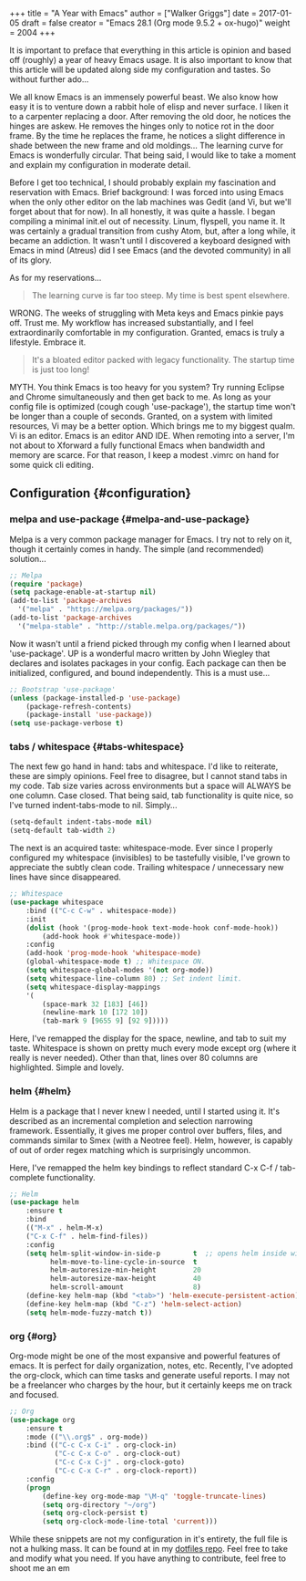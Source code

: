 +++
title = "A Year with Emacs"
author = ["Walker Griggs"]
date = 2017-01-05
draft = false
creator = "Emacs 28.1 (Org mode 9.5.2 + ox-hugo)"
weight = 2004
+++

<span class="underline">It is important to preface that everything in this article is opinion and based off (roughly) a year of heavy Emacs usage. It is also important to know that this article will be updated along side my configuration and tastes. So without further ado...</span>

We all know Emacs is an immensely powerful beast. We also know how easy it is to venture down a rabbit hole of elisp and never surface. I liken it to a carpenter replacing a door. After removing the old door, he notices the hinges are askew. He removes the hinges only to notice rot in the door frame. By the time he replaces the frame, he notices a slight difference in shade between the new frame and old moldings... The learning curve for Emacs is wonderfully circular. That being said, I would like to take a moment and explain my configuration in moderate detail.

Before I get too technical, I should probably explain my fascination and reservation with Emacs. Brief background: I was forced into using Emacs when the only other editor on the lab machines was Gedit (and Vi, but we'll forget about that for now). In all honestly, it was quite a hassle. I began compiling a minimal init.el out of necessity. Linum, flyspell, you name it. It was certainly a gradual transition from cushy Atom, but, after a long while, it became an addiction. It wasn't until I discovered a keyboard designed with Emacs in mind (Atreus) did I see Emacs (and the devoted community) in all of its glory.

As for my reservations...

> The learning curve is far too steep. My time is best spent elsewhere.

WRONG. The weeks of struggling with Meta keys and Emacs pinkie pays off. Trust me. My workflow has increased substantially, and I feel extraordinarily comfortable in my configuration. Granted, emacs is truly a lifestyle. Embrace it.

> It's a bloated editor packed with legacy functionality. The startup time is just too long!

MYTH. You think Emacs is too heavy for you system? Try running Eclipse and Chrome simultaneously and then get back to me. As long as your config file is optimized (cough cough 'use-package'), the startup time won't be longer than a couple of seconds. Granted, on a system with limited resources, Vi may be a better option. Which brings me to my biggest qualm. Vi is an editor. Emacs is an editor AND IDE. When remoting into a server, I'm not about to Xforward a fully functional Emacs when bandwidth and memory are scarce. For that reason, I keep a modest .vimrc on hand for some quick cli editing.


## Configuration {#configuration}


### melpa and use-package {#melpa-and-use-package}

Melpa is a very common package manager for Emacs. I try not to rely on it, though it certainly comes in handy. The simple (and recommended) solution...

```lisp
;; Melpa
(require 'package)
(setq package-enable-at-startup nil)
(add-to-list 'package-archives
  '("melpa" . "https://melpa.org/packages/"))
(add-to-list 'package-archives
  '("melpa-stable" . "http://stable.melpa.org/packages/"))
```

Now it wasn't until a friend picked through my config when I learned about 'use-package'. UP is a wonderful macro written by John Wiegley that declares and isolates packages in your config. Each package can then be initialized, configured, and bound independently. This is a must use...

```lisp
;; Bootstrap 'use-package'
(unless (package-installed-p 'use-package)
    (package-refresh-contents)
    (package-install 'use-package))
(setq use-package-verbose t)
```


### tabs / whitespace {#tabs-whitespace}

The next few go hand in hand: tabs and whitespace. I'd like to reiterate, these are simply opinions. Feel free to disagree, but I cannot stand tabs in my code. Tab size varies across environments but a space will ALWAYS be one column. Case closed. That being said, tab functionality is quite nice, so I've turned indent-tabs-mode to nil. Simply...

```lisp
(setq-default indent-tabs-mode nil)
(setq-default tab-width 2)
```

The next is an acquired taste: whitespace-mode. Ever since I properly configured my whitespace (invisibles) to be tastefully visible, I've grown to appreciate the subtly clean code. Trailing whitespace / unnecessary new lines have since disappeared.

```lisp
;; Whitespace
(use-package whitespace
    :bind (("C-c C-w" . whitespace-mode))
    :init
    (dolist (hook '(prog-mode-hook text-mode-hook conf-mode-hook))
        (add-hook hook #'whitespace-mode))
    :config
    (add-hook 'prog-mode-hook 'whitespace-mode)
    (global-whitespace-mode t) ;; Whitespace ON.
    (setq whitespace-global-modes '(not org-mode))
    (setq whitespace-line-column 80) ;; Set indent limit.
    (setq whitespace-display-mappings
    '(
        (space-mark 32 [183] [46])
        (newline-mark 10 [172 10])
        (tab-mark 9 [9655 9] [92 9]))))
```

Here, I've remapped the display for the space, newline, and tab to suit my taste. Whitespace is shown on pretty much every mode except org (where it really is never needed). Other than that, lines over 80 columns are highlighted. Simple and lovely.


### helm {#helm}

Helm is a package that I never knew I needed, until I started using it. It's described as an incremental completion and selection narrowing framework. Essentially, it gives me proper control over buffers, files, and commands similar to Smex (with a Neotree feel). Helm, however, is capably of out of order regex matching which is surprisingly uncommon.

Here, I've remapped the helm key bindings to reflect standard C-x C-f / tab-complete functionality.

```lisp
;; Helm
(use-package helm
    :ensure t
    :bind
    (("M-x" . helm-M-x)
    ("C-x C-f" . helm-find-files))
    :config
    (setq helm-split-window-in-side-p        t  ;; opens helm inside window
          helm-move-to-line-cycle-in-source  t
          helm-autoresize-min-height         20
          helm-autoresize-max-height         40
          helm-scroll-amount                 8)
    (define-key helm-map (kbd "<tab>") 'helm-execute-persistent-action)
    (define-key helm-map (kbd "C-z") 'helm-select-action)
    (setq helm-mode-fuzzy-match t))
```


### org {#org}

Org-mode might be one of the most expansive and powerful features of emacs. It is perfect for daily organization, notes, etc. Recently, I've adopted the org-clock, which can time tasks and generate useful reports. I may not be a freelancer who charges by the hour, but it certainly keeps me on track and focused.

```lisp
;; Org
(use-package org
    :ensure t
    :mode (("\\.org$" . org-mode))
    :bind (("C-c C-x C-i" . org-clock-in)
           ("C-c C-x C-o" . org-clock-out)
           ("C-c C-x C-j" . org-clock-goto)
           ("C-c C-x C-r" . org-clock-report))
    :config
    (progn
        (define-key org-mode-map "\M-q" 'toggle-truncate-lines)
        (setq org-directory "~/org")
        (setq org-clock-persist t)
        (setq org-clock-mode-line-total 'current)))
```

While these snippets are not my configuration in it's entirety, the full file is not a hulking mass. It can be found at in my [dotfiles repo](https://github.com/WalkerGriggs/DotFiles/blob/master/.emacs). Feel free to take and modify what you need. If you have anything to contribute, feel free to shoot me an em
